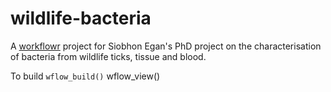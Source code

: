 # wildlife-bacteria

A [workflowr][] project for Siobhon Egan's PhD project on the characterisation of bacteria from wildlife ticks, tissue and blood.

To build `wflow_build()`
wflow_view()

[workflowr]: https://github.com/jdblischak/workflowr
